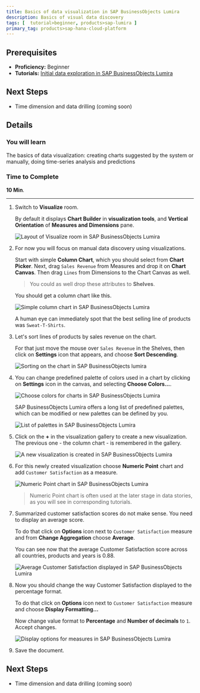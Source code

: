 ```yaml
---
title: Basics of data visualization in SAP BusinessObjects Lumira
description: Basics of visual data discovery
tags: [  tutorial>beginner, products>sap-lumira ]
primary_tag: products>sap-hana-cloud-platform
---
```

## Prerequisites  
 - **Proficiency:** Beginner
 - **Tutorials:** [Initial data exploration in SAP BusinessObjects Lumira](http://go.sap.com/developer/tutorials/lumira-initial-data-exploration.html)

## Next Steps
 - Time dimension and data drilling (coming soon)

## Details
### You will learn  
The basics of data visualization: creating charts suggested by the system or manually, doing time-series analysis and predictions

### Time to Complete
**10 Min**.

---

1. Switch to **Visualize** room.

    By default it displays **Chart Builder** in **visualization tools**, and **Vertical Orientation** of **Measures and Dimensions** pane.

    ![Layout of Visualize room in SAP BusinessObjects Lumira](Lum03-01a.png)

2. For now you will focus on manual data discovery using visualizations.

    Start with simple **Column Chart**, which you should select from **Chart Picker**. Next, drag `Sales Revenue` from Measures and drop it on **Chart Canvas**. Then drag `Lines` from Dimensions to the Chart Canvas as well.

    > You could as well drop these attributes to **Shelves**.

    You should get a column chart like this.

    ![Simple column chart in SAP BusinessObjects Lumira](Lum03-02.png)

     A human eye can immediately spot that the best selling line of products was `Sweat-T-Shirts`.

3. Let's sort lines of products by sales revenue on the chart.

    For that just move the mouse over `Sales Revenue` in the Shelves, then click on **Settings** icon that appears, and choose **Sort Descending**.

    ![Sorting on the chart in SAP BusinessObjects lumira](Lum03-03.png)

4. You can change predefined palette of colors used in a chart by clicking on **Settings** icon in the canvas, and selecting **Choose Colors...**.

    ![Choose colors for charts in SAP BusinessObjects Lumira](Lum03-04.png)

    SAP BusinessObjects Lumira offers a long list of predefined palettes, which can be modified or new palettes can be defined by you.

    ![List of palettes in SAP BusinessObjects Lumira](Lum03-05.png)

5. Click on the **+** in the visualization gallery to create a new visualization. The previous one - the column chart - is remembered in the gallery.

    ![A new visualization is created in SAP BusinessObjects Lumira](Lum03-06.png)

6. For this newly created visualization choose **Numeric Point** chart and add `Customer Satisfaction` as a measure.

    ![Numeric Point chart in SAP BusinessObjects Lumira](Lum03-07.png)

    > Numeric Point chart is often used at the later stage in data stories, as you will see in corresponding tutorials.

7. Summarized customer satisfaction scores do not make sense. You need to display an average score.

    To do that click on **Options** icon next to `Customer Satisfaction` measure and from **Change Aggregation** choose **Average**.

    You can see now that the average Customer Satisfaction score across all countries, products and years is 0.88.

    ![Average Customer Satisfaction displayed in SAP BusinessObjects Lumira](Lum03-08.png)

8. Now you should change the way Customer Satisfaction displayed to the percentage format.

    To do that click on **Options** icon next to `Customer Satisfaction` measure and choose **Display Formatting...**

    Now change value format to **Percentage** and **Number of decimals** to `1`. Accept changes.

    ![Display options for measures in SAP BusinessObjects Lumira](Lum03-09.png)

9. Save the document.

## Next Steps
 - Time dimension and data drilling (coming soon)
